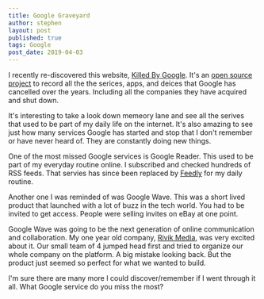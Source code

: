 ```yaml
---
title: Google Graveyard
author: stephen
layout: post
published: true
tags: Google
post_date: 2019-04-03
---
```

I recently re-discovered this website, [Killed By Google](https://killedbygoogle.com). It's an [open source project](https://github.com/codyogden/killedbygoogle/issues) to record all the the serices, apps, and deices that Google has cancelled over the years. Including all the companies they have acquired and shut down. 

It's interesting to take a look down memeory lane and see all the serives that used to be part of my daily life on the internet. It's also amazing to see just how many services Google has started and stop that I don't remember or have never heard of. They are constantly doing new things. 

One of the most missed Google services is Google Reader. This used to be part of my everyday routine online. I subscribed and checked hundreds of RSS feeds. That servies has since been replaced by [Feedly](https://feedly.com) for my daily routine.

Another one I was reminded of was Google Wave. This was a short lived product that launched with a lot of buzz in the tech world. You had to be invited to get access. People were selling invites on eBay at one point. 

Google Wave was going to be the next generation of online communication and collaboration. My one year old company, [Rivik Media](https://rivikmedia.com), was very excited about it. Our small team of 4 jumped head first and tried to organize our whole company on the platform. A big mistake looking back. But the product just seemed so perfect for what we wanted to build. 

I'm sure there are many more I could discover/remember if I went through it all. What Google service do you miss the most? 